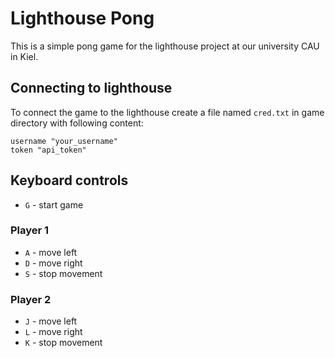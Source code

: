 # Lighthouse Pong

This is a simple pong game for the lighthouse project at our university CAU in Kiel.

## Connecting to lighthouse

To connect the game to the lighthouse 
create a file named `cred.txt` in game directory with following content:

```
username "your_username"
token "api_token" 
```

## Keyboard controls

- `G` - start game

### Player 1
- `A` - move left
- `D` - move right
- `S` - stop movement

### Player 2
- `J` - move left
- `L` - move right
- `K` - stop movement
